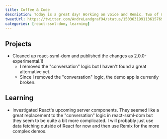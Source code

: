 ```yaml
---
title: Coffee & Code
description: Today is a great day! Working on voice and Remix. Two of my fav topics. And the coffee is good, too!
tweetUrl: https://twitter.com/AndreLandgraf94/status/1503631991136157696
categories: [react-ssml-dom, learning]
---
```


## Projects

- Cleaned up react-ssml-dom and published the changes as 2.0.0-experimental.1!
  - I removed the "conversation" logic but I haven't found a great alternative yet.
  - Since I removed the "conversation" logic, the demo app is currently broken.

## Learning

- Investigated React's upcoming server components. They seemed like a great replacement to the "conversation" logic in react-ssml-dom but they seem to be quite a bit more complicated. I will probably just use data fetching outside of React for now and then use Remix for the more complex demos.
